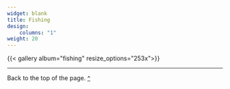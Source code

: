 ```yaml
---
widget: blank
title: Fishing
design:
    columns: "1"
weight: 20
---
```


{{< gallery album="fishing" resize_options="253x">}}

- - -

Back to the top of the page. [^](#top)